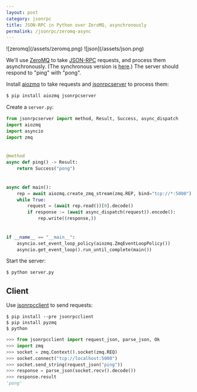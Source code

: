 ```yaml
---
layout: post
category: jsonrpc
title: JSON-RPC in Python over ZeroMQ, asynchronously
permalink: /jsonrpc/zeromq-async
---
```

<div class="wide-logos" markdown="1">
![zeromq](/assets/zeromq.png)
![json](/assets/json.png)
</div>

We'll use [ZeroMQ](http://zeromq.org) to take
[JSON-RPC](http://www.jsonrpc.org/) requests, and process them asynchronously.
(The synchronous version is [here](./zeromq).) The server should respond to
"ping" with "pong".

Install [aiozmq](https://aiozmq.readthedocs.io/) to take requests and
[jsonrpcserver](https://www.jsonrpcserver.com/) to process them:

```sh
$ pip install aiozmq jsonrpcserver
```
Create a `server.py`:

```python
from jsonrpcserver import method, Result, Success, async_dispatch
import aiozmq
import asyncio
import zmq


@method
async def ping() -> Result:
    return Success("pong")


async def main():
    rep = await aiozmq.create_zmq_stream(zmq.REP, bind="tcp://*:5000")
    while True:
        request = (await rep.read())[0].decode()
        if response := (await async_dispatch(request)).encode():
            rep.write((response,))


if __name__ == "__main__":
    asyncio.set_event_loop_policy(aiozmq.ZmqEventLoopPolicy())
    asyncio.get_event_loop().run_until_complete(main())
```

Start the server:

```sh
$ python server.py
```

## Client

Use [jsonrpcclient](https://www.jsonrpcclient.com/) to send requests:

``` shell
$ pip install --pre jsonrpcclient
$ pip install pyzmq
$ python
```
```python
>>> from jsonrpcclient import request_json, parse_json, Ok
>>> import zmq
>>> socket = zmq.Context().socket(zmq.REQ)
>>> socket.connect("tcp://localhost:5000")
>>> socket.send_string(request_json("ping"))
>>> response = parse_json(socket.recv().decode())
>>> response.result
'pong'
```
